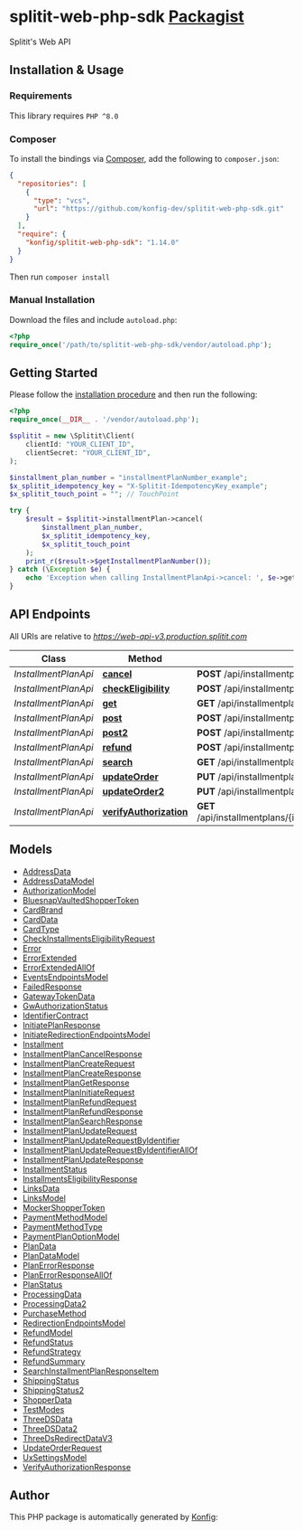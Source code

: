 # splitit-web-php-sdk [Packagist](https://packagist.org/packages/konfig/splitit-web-php-sdk)

Splitit's Web API


## Installation & Usage

### Requirements

This library requires `PHP ^8.0`

### Composer

To install the bindings via [Composer](https://getcomposer.org/), add the following to `composer.json`:

```json
{
  "repositories": [
    {
      "type": "vcs",
      "url": "https://github.com/konfig-dev/splitit-web-php-sdk.git"
    }
  ],
  "require": {
    "konfig/splitit-web-php-sdk": "1.14.0"
  }
}
```

Then run `composer install`

### Manual Installation

Download the files and include `autoload.php`:

```php
<?php
require_once('/path/to/splitit-web-php-sdk/vendor/autoload.php');
```

## Getting Started

Please follow the [installation procedure](#installation--usage) and then run the following:

```php
<?php
require_once(__DIR__ . '/vendor/autoload.php');

$splitit = new \Splitit\Client(
    clientId: "YOUR_CLIENT_ID",
    clientSecret: "YOUR_CLIENT_ID",
);

$installment_plan_number = "installmentPlanNumber_example";
$x_splitit_idempotency_key = "X-Splitit-IdempotencyKey_example";
$x_splitit_touch_point = ""; // TouchPoint

try {
    $result = $splitit->installmentPlan->cancel(
        $installment_plan_number, 
        $x_splitit_idempotency_key, 
        $x_splitit_touch_point
    );
    print_r($result->$getInstallmentPlanNumber());
} catch (\Exception $e) {
    echo 'Exception when calling InstallmentPlanApi->cancel: ', $e->getMessage(), PHP_EOL;
}

```

## API Endpoints

All URIs are relative to *https://web-api-v3.production.splitit.com*

Class | Method | HTTP request | Description
------------ | ------------- | ------------- | -------------
*InstallmentPlanApi* | [**cancel**](docs/Api/InstallmentPlanApi.md#cancel) | **POST** /api/installmentplans/{installmentPlanNumber}/cancel | 
*InstallmentPlanApi* | [**checkEligibility**](docs/Api/InstallmentPlanApi.md#checkeligibility) | **POST** /api/installmentplans/check-eligibility | 
*InstallmentPlanApi* | [**get**](docs/Api/InstallmentPlanApi.md#get) | **GET** /api/installmentplans/{installmentPlanNumber} | 
*InstallmentPlanApi* | [**post**](docs/Api/InstallmentPlanApi.md#post) | **POST** /api/installmentplans/initiate | 
*InstallmentPlanApi* | [**post2**](docs/Api/InstallmentPlanApi.md#post2) | **POST** /api/installmentplans | 
*InstallmentPlanApi* | [**refund**](docs/Api/InstallmentPlanApi.md#refund) | **POST** /api/installmentplans/{installmentPlanNumber}/refund | 
*InstallmentPlanApi* | [**search**](docs/Api/InstallmentPlanApi.md#search) | **GET** /api/installmentplans/search | 
*InstallmentPlanApi* | [**updateOrder**](docs/Api/InstallmentPlanApi.md#updateorder) | **PUT** /api/installmentplans/{installmentPlanNumber}/updateorder | 
*InstallmentPlanApi* | [**updateOrder2**](docs/Api/InstallmentPlanApi.md#updateorder2) | **PUT** /api/installmentplans/updateorder | 
*InstallmentPlanApi* | [**verifyAuthorization**](docs/Api/InstallmentPlanApi.md#verifyauthorization) | **GET** /api/installmentplans/{installmentPlanNumber}/verifyauthorization | 

## Models

- [AddressData](docs/Model/AddressData.md)
- [AddressDataModel](docs/Model/AddressDataModel.md)
- [AuthorizationModel](docs/Model/AuthorizationModel.md)
- [BluesnapVaultedShopperToken](docs/Model/BluesnapVaultedShopperToken.md)
- [CardBrand](docs/Model/CardBrand.md)
- [CardData](docs/Model/CardData.md)
- [CardType](docs/Model/CardType.md)
- [CheckInstallmentsEligibilityRequest](docs/Model/CheckInstallmentsEligibilityRequest.md)
- [Error](docs/Model/Error.md)
- [ErrorExtended](docs/Model/ErrorExtended.md)
- [ErrorExtendedAllOf](docs/Model/ErrorExtendedAllOf.md)
- [EventsEndpointsModel](docs/Model/EventsEndpointsModel.md)
- [FailedResponse](docs/Model/FailedResponse.md)
- [GatewayTokenData](docs/Model/GatewayTokenData.md)
- [GwAuthorizationStatus](docs/Model/GwAuthorizationStatus.md)
- [IdentifierContract](docs/Model/IdentifierContract.md)
- [InitiatePlanResponse](docs/Model/InitiatePlanResponse.md)
- [InitiateRedirectionEndpointsModel](docs/Model/InitiateRedirectionEndpointsModel.md)
- [Installment](docs/Model/Installment.md)
- [InstallmentPlanCancelResponse](docs/Model/InstallmentPlanCancelResponse.md)
- [InstallmentPlanCreateRequest](docs/Model/InstallmentPlanCreateRequest.md)
- [InstallmentPlanCreateResponse](docs/Model/InstallmentPlanCreateResponse.md)
- [InstallmentPlanGetResponse](docs/Model/InstallmentPlanGetResponse.md)
- [InstallmentPlanInitiateRequest](docs/Model/InstallmentPlanInitiateRequest.md)
- [InstallmentPlanRefundRequest](docs/Model/InstallmentPlanRefundRequest.md)
- [InstallmentPlanRefundResponse](docs/Model/InstallmentPlanRefundResponse.md)
- [InstallmentPlanSearchResponse](docs/Model/InstallmentPlanSearchResponse.md)
- [InstallmentPlanUpdateRequest](docs/Model/InstallmentPlanUpdateRequest.md)
- [InstallmentPlanUpdateRequestByIdentifier](docs/Model/InstallmentPlanUpdateRequestByIdentifier.md)
- [InstallmentPlanUpdateRequestByIdentifierAllOf](docs/Model/InstallmentPlanUpdateRequestByIdentifierAllOf.md)
- [InstallmentPlanUpdateResponse](docs/Model/InstallmentPlanUpdateResponse.md)
- [InstallmentStatus](docs/Model/InstallmentStatus.md)
- [InstallmentsEligibilityResponse](docs/Model/InstallmentsEligibilityResponse.md)
- [LinksData](docs/Model/LinksData.md)
- [LinksModel](docs/Model/LinksModel.md)
- [MockerShopperToken](docs/Model/MockerShopperToken.md)
- [PaymentMethodModel](docs/Model/PaymentMethodModel.md)
- [PaymentMethodType](docs/Model/PaymentMethodType.md)
- [PaymentPlanOptionModel](docs/Model/PaymentPlanOptionModel.md)
- [PlanData](docs/Model/PlanData.md)
- [PlanDataModel](docs/Model/PlanDataModel.md)
- [PlanErrorResponse](docs/Model/PlanErrorResponse.md)
- [PlanErrorResponseAllOf](docs/Model/PlanErrorResponseAllOf.md)
- [PlanStatus](docs/Model/PlanStatus.md)
- [ProcessingData](docs/Model/ProcessingData.md)
- [ProcessingData2](docs/Model/ProcessingData2.md)
- [PurchaseMethod](docs/Model/PurchaseMethod.md)
- [RedirectionEndpointsModel](docs/Model/RedirectionEndpointsModel.md)
- [RefundModel](docs/Model/RefundModel.md)
- [RefundStatus](docs/Model/RefundStatus.md)
- [RefundStrategy](docs/Model/RefundStrategy.md)
- [RefundSummary](docs/Model/RefundSummary.md)
- [SearchInstallmentPlanResponseItem](docs/Model/SearchInstallmentPlanResponseItem.md)
- [ShippingStatus](docs/Model/ShippingStatus.md)
- [ShippingStatus2](docs/Model/ShippingStatus2.md)
- [ShopperData](docs/Model/ShopperData.md)
- [TestModes](docs/Model/TestModes.md)
- [ThreeDSData](docs/Model/ThreeDSData.md)
- [ThreeDSData2](docs/Model/ThreeDSData2.md)
- [ThreeDsRedirectDataV3](docs/Model/ThreeDsRedirectDataV3.md)
- [UpdateOrderRequest](docs/Model/UpdateOrderRequest.md)
- [UxSettingsModel](docs/Model/UxSettingsModel.md)
- [VerifyAuthorizationResponse](docs/Model/VerifyAuthorizationResponse.md)

## Author

This PHP package is automatically generated by [Konfig](https://konfigthis.com):